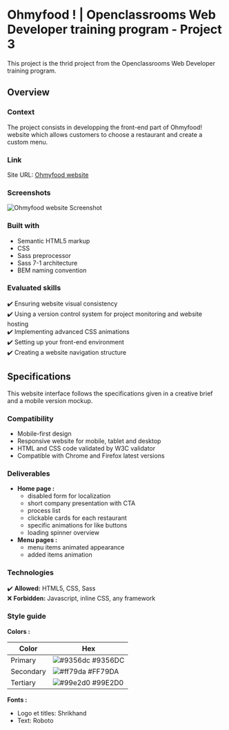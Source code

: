 
# Ohmyfood ! | Openclassrooms Web Developer training program - Project 3

This project is the thrid project from the Openclassrooms Web Developer training program.


## Overview
### Context

The project consists in developping the front-end part of Ohmyfood! website which allows customers to choose a restaurant and create a custom menu.

### Link

Site URL: [Ohmyfood website](https://yunie08.github.io/ohmyfood-website/index.html)

### Screenshots

![Ohmyfood website Screenshot](./images/screenshots/website-screenshot.png)


### Built with
- Semantic HTML5 markup
- CSS
- Sass preprocessor
- Sass 7-1 architecture 
- BEM naming convention

### Evaluated skills
:heavy_check_mark:  Ensuring website visual consistency  
:heavy_check_mark:  Using a version control system for project monitoring and website hosting  
:heavy_check_mark:  Implementing advanced CSS animations  
:heavy_check_mark:  Setting up your front-end environment  
:heavy_check_mark:  Creating a website navigation structure 


## Specifications
This website interface follows the specifications given in a creative brief and a mobile version mockup.

### Compatibility

- Mobile-first design
- Responsive website for mobile, tablet and desktop
- HTML and CSS code validated by W3C validator
- Compatible with Chrome and Firefox latest versions

### Deliverables

- __Home page :__
  - disabled form for localization
  - short company presentation with CTA
  - process list
  - clickable cards for each restaurant
  - specific animations for like buttons
  - loading spinner overview
- __Menu pages :__
  - menu items animated appearance
  - added items animation  

### Technologies

:heavy_check_mark:  __Allowed:__ HTML5, CSS, Sass  
:x: __Forbidden:__ Javascript, inline CSS, any framework  

### Style guide

__Colors :__

| Color             | Hex                                                                |
| ----------------- | ------------------------------------------------------------------ |
| Primary | ![#9356dc](https://via.placeholder.com/10/9356dc?text=+)  #9356DC |
| Secondary | ![#ff79da](https://via.placeholder.com/10/ff79da?text=+)  #FF79DA |
| Tertiary | ![#99e2d0](https://via.placeholder.com/10/99e2d0?text=+) #99E2D0 |

__Fonts :__

- Logo et titles: Shrikhand
- Text: Roboto